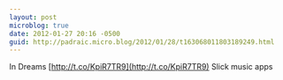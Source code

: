 ```yaml
---
layout: post
microblog: true
date: 2012-01-27 20:16 -0500
guid: http://padraic.micro.blog/2012/01/28/t163068011803189249.html
---
```

In Dreams [http://t.co/KpiR7TR9](http://t.co/KpiR7TR9) Slick music apps
